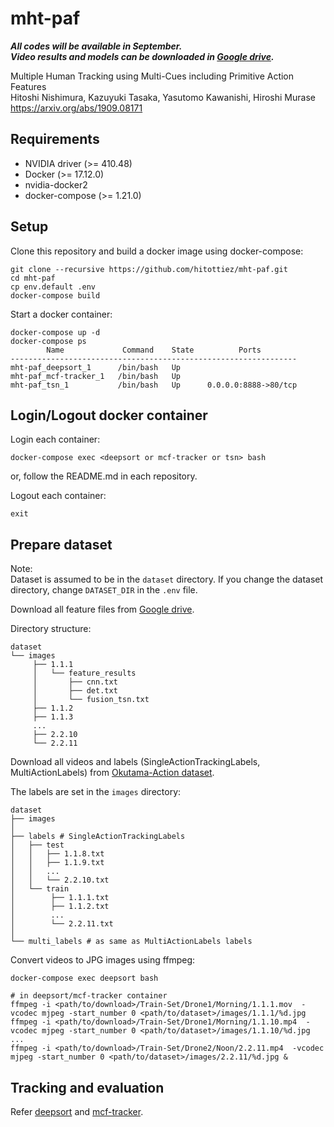 # mht-paf

***All codes will be available in September.***  
***Video results and models can be downloaded in [Google drive](https://drive.google.com/open?id=1udPbQyfa8DSMYQARuZQfRng4g_UArVhC).***

Multiple Human Tracking using Multi-Cues including Primitive Action Features  
Hitoshi Nishimura, Kazuyuki Tasaka, Yasutomo Kawanishi, Hiroshi Murase  
https://arxiv.org/abs/1909.08171

## Requirements

- NVIDIA driver (>= 410.48)
- Docker (>= 17.12.0)
- nvidia-docker2
- docker-compose (>= 1.21.0)

## Setup

Clone this repository and build a docker image using docker-compose:
```
git clone --recursive https://github.com/hitottiez/mht-paf.git
cd mht-paf
cp env.default .env
docker-compose build
```

Start a docker container:
```
docker-compose up -d
docker-compose ps
        Name             Command    State          Ports        
----------------------------------------------------------------
mht-paf_deepsort_1      /bin/bash   Up                          
mht-paf_mcf-tracker_1   /bin/bash   Up                          
mht-paf_tsn_1           /bin/bash   Up      0.0.0.0:8888->80/tcp
```

## Login/Logout docker container

Login each container:
```
docker-compose exec <deepsort or mcf-tracker or tsn> bash
```
or, follow the README.md in each repository.

Logout each container:
```
exit
```

## Prepare dataset
Note:  
Dataset is assumed to be in the `dataset` directory.
If you change the dataset directory, change `DATASET_DIR` in the `.env` file.

Download all feature files from [Google drive](https://drive.google.com/open?id=1udPbQyfa8DSMYQARuZQfRng4g_UArVhC).

Directory structure:
```
dataset
└── images
     ├── 1.1.1
     │   └── feature_results
     │       ├── cnn.txt
     │       ├── det.txt
     │       └── fusion_tsn.txt
     ├── 1.1.2
     ├── 1.1.3
     ...
     ├── 2.2.10
     └── 2.2.11
```

Download all videos and labels (SingleActionTrackingLabels, MultiActionLabels) from [Okutama-Action dataset](https://github.com/miquelmarti/Okutama-Action).

The labels are set in the `images` directory:
```
dataset
├── images
│
├── labels # SingleActionTrackingLabels
│   ├── test
│   │   ├── 1.1.8.txt
│   │   ├── 1.1.9.txt
│   │   ...
│   │   └── 2.2.10.txt
│   └── train
│        ├── 1.1.1.txt
│        ├── 1.1.2.txt
│        ...
│        └── 2.2.11.txt
│
└── multi_labels # as same as MultiActionLabels labels
```

Convert videos to JPG images using ffmpeg:
```
docker-compose exec deepsort bash

# in deepsort/mcf-tracker container
ffmpeg -i <path/to/download>/Train-Set/Drone1/Morning/1.1.1.mov  -vcodec mjpeg -start_number 0 <path/to/dataset>/images/1.1.1/%d.jpg
ffmpeg -i <path/to/download>/Train-Set/Drone1/Morning/1.1.10.mp4  -vcodec mjpeg -start_number 0 <path/to/dataset>/images/1.1.10/%d.jpg
...
ffmpeg -i <path/to/download>/Train-Set/Drone2/Noon/2.2.11.mp4  -vcodec mjpeg -start_number 0 <path/to/dataset>/images/2.2.11/%d.jpg &
```

## Tracking and evaluation
Refer [deepsort](https://github.com/hitottiez/deepsort) and [mcf-tracker](https://github.com/hitottiez/mcf-tracker).
